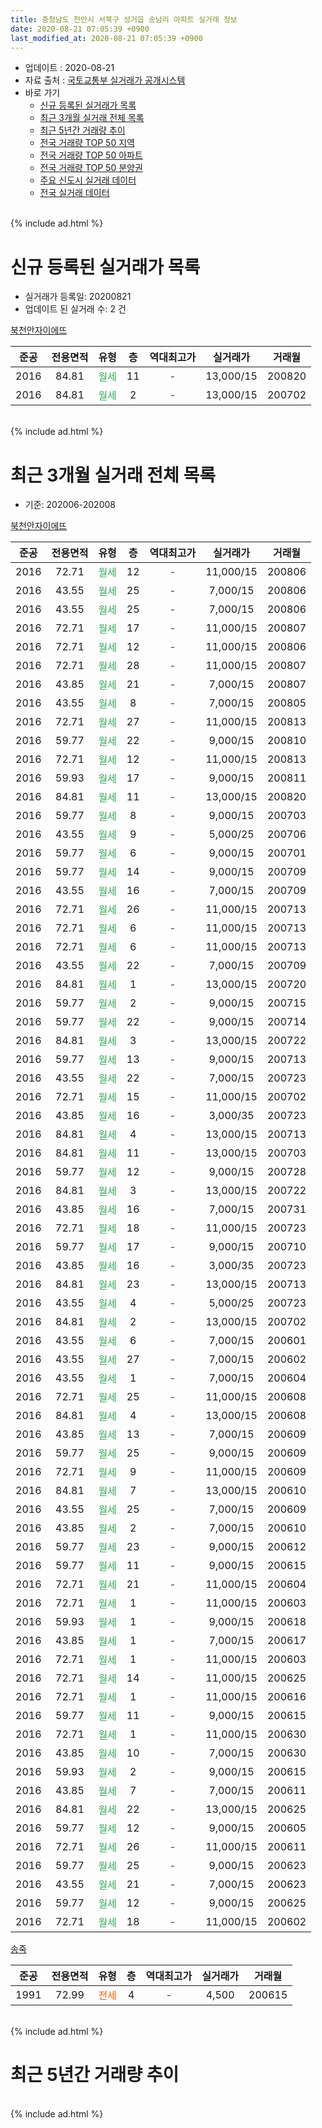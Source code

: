 ```yaml
---
title: 충청남도 천안시 서북구 성거읍 송남리 아파트 실거래 정보
date: 2020-08-21 07:05:39 +0900
last_modified_at: 2020-08-21 07:05:39 +0900
---
```


* 업데이트 : 2020-08-21
* 자료 출처 : [국토교통부 실거래가 공개시스템](http://rt.molit.go.kr)
* 바로 가기
    * [신규 등록된 실거래가 목록](#신규-등록된-실거래가-목록)
    * [최근 3개월 실거래 전체 목록](#최근-3개월-실거래-전체-목록)
    * [최근 5년간 거래량 추이](#최근-5년간-거래량-추이)
    * [전국 거래량 TOP 50 지역](https://inasie.github.io/apt-trade-info/최근-3개월-전국에서-가장-거래가-많이-발생한-지역)
    * [전국 거래량 TOP 50 아파트](https://inasie.github.io/apt-trade-info/최근-3개월-전국에서-가장-거래가-많이-발생한-아파트)
    * [전국 거래량 TOP 50 분양권](https://inasie.github.io/apt-trade-info/최근-3개월-전국에서-가장-거래가-많이-발생한-분양권)
    * [주요 신도시 실거래 데이터](https://inasie.github.io/apt-trade-info/주요-신도시)
    * [전국 실거래 데이터](https://inasie.github.io/apt-trade-info/전국)
<br>
{% include ad.html %}
<br>

# 신규 등록된 실거래가 목록
* 실거래가 등록일: 20200821
* 업데이트 된 실거래 수: 2 건


[북천안자이에뜨](https://search.naver.com/search.naver?query=%EC%B6%A9%EC%B2%AD%EB%82%A8%EB%8F%84+%EC%B2%9C%EC%95%88%EC%8B%9C+%EC%84%9C%EB%B6%81%EA%B5%AC+%EC%84%B1%EA%B1%B0%EC%9D%8D+%EC%86%A1%EB%82%A8%EB%A6%AC+%EB%B6%81%EC%B2%9C%EC%95%88%EC%9E%90%EC%9D%B4%EC%97%90%EB%9C%A8)

|준공|전용면적|유형|층|역대최고가|실거래가|거래월|
|:---:|:---:|:---:|:---:|:---:|:---:|:---:|
|2016|84.81|<span style="color:#34a853">월세</span>|11|<span style="color:#444444">-</span>|13,000/15|200820|
|2016|84.81|<span style="color:#34a853">월세</span>|2|<span style="color:#444444">-</span>|13,000/15|200702|


<br>
{% include ad.html %}
<br>

# 최근 3개월 실거래 전체 목록
* 기준: 202006-202008


[북천안자이에뜨](https://search.naver.com/search.naver?query=%EC%B6%A9%EC%B2%AD%EB%82%A8%EB%8F%84+%EC%B2%9C%EC%95%88%EC%8B%9C+%EC%84%9C%EB%B6%81%EA%B5%AC+%EC%84%B1%EA%B1%B0%EC%9D%8D+%EC%86%A1%EB%82%A8%EB%A6%AC+%EB%B6%81%EC%B2%9C%EC%95%88%EC%9E%90%EC%9D%B4%EC%97%90%EB%9C%A8)

|준공|전용면적|유형|층|역대최고가|실거래가|거래월|
|:---:|:---:|:---:|:---:|:---:|:---:|:---:|
|2016|72.71|<span style="color:#34a853">월세</span>|12|<span style="color:#444444">-</span>|11,000/15|200806|
|2016|43.55|<span style="color:#34a853">월세</span>|25|<span style="color:#444444">-</span>|7,000/15|200806|
|2016|43.55|<span style="color:#34a853">월세</span>|25|<span style="color:#444444">-</span>|7,000/15|200806|
|2016|72.71|<span style="color:#34a853">월세</span>|17|<span style="color:#444444">-</span>|11,000/15|200807|
|2016|72.71|<span style="color:#34a853">월세</span>|12|<span style="color:#444444">-</span>|11,000/15|200806|
|2016|72.71|<span style="color:#34a853">월세</span>|28|<span style="color:#444444">-</span>|11,000/15|200807|
|2016|43.85|<span style="color:#34a853">월세</span>|21|<span style="color:#444444">-</span>|7,000/15|200807|
|2016|43.55|<span style="color:#34a853">월세</span>|8|<span style="color:#444444">-</span>|7,000/15|200805|
|2016|72.71|<span style="color:#34a853">월세</span>|27|<span style="color:#444444">-</span>|11,000/15|200813|
|2016|59.77|<span style="color:#34a853">월세</span>|22|<span style="color:#444444">-</span>|9,000/15|200810|
|2016|72.71|<span style="color:#34a853">월세</span>|12|<span style="color:#444444">-</span>|11,000/15|200813|
|2016|59.93|<span style="color:#34a853">월세</span>|17|<span style="color:#444444">-</span>|9,000/15|200811|
|2016|84.81|<span style="color:#34a853">월세</span>|11|<span style="color:#444444">-</span>|13,000/15|200820|
|2016|59.77|<span style="color:#34a853">월세</span>|8|<span style="color:#444444">-</span>|9,000/15|200703|
|2016|43.55|<span style="color:#34a853">월세</span>|9|<span style="color:#444444">-</span>|5,000/25|200706|
|2016|59.77|<span style="color:#34a853">월세</span>|6|<span style="color:#444444">-</span>|9,000/15|200701|
|2016|59.77|<span style="color:#34a853">월세</span>|14|<span style="color:#444444">-</span>|9,000/15|200709|
|2016|43.55|<span style="color:#34a853">월세</span>|16|<span style="color:#444444">-</span>|7,000/15|200709|
|2016|72.71|<span style="color:#34a853">월세</span>|26|<span style="color:#444444">-</span>|11,000/15|200713|
|2016|72.71|<span style="color:#34a853">월세</span>|6|<span style="color:#444444">-</span>|11,000/15|200713|
|2016|72.71|<span style="color:#34a853">월세</span>|6|<span style="color:#444444">-</span>|11,000/15|200713|
|2016|43.55|<span style="color:#34a853">월세</span>|22|<span style="color:#444444">-</span>|7,000/15|200709|
|2016|84.81|<span style="color:#34a853">월세</span>|1|<span style="color:#444444">-</span>|13,000/15|200720|
|2016|59.77|<span style="color:#34a853">월세</span>|2|<span style="color:#444444">-</span>|9,000/15|200715|
|2016|59.77|<span style="color:#34a853">월세</span>|22|<span style="color:#444444">-</span>|9,000/15|200714|
|2016|84.81|<span style="color:#34a853">월세</span>|3|<span style="color:#444444">-</span>|13,000/15|200722|
|2016|59.77|<span style="color:#34a853">월세</span>|13|<span style="color:#444444">-</span>|9,000/15|200713|
|2016|43.55|<span style="color:#34a853">월세</span>|22|<span style="color:#444444">-</span>|7,000/15|200723|
|2016|72.71|<span style="color:#34a853">월세</span>|15|<span style="color:#444444">-</span>|11,000/15|200702|
|2016|43.85|<span style="color:#34a853">월세</span>|16|<span style="color:#444444">-</span>|3,000/35|200723|
|2016|84.81|<span style="color:#34a853">월세</span>|4|<span style="color:#444444">-</span>|13,000/15|200713|
|2016|84.81|<span style="color:#34a853">월세</span>|11|<span style="color:#444444">-</span>|13,000/15|200703|
|2016|59.77|<span style="color:#34a853">월세</span>|12|<span style="color:#444444">-</span>|9,000/15|200728|
|2016|84.81|<span style="color:#34a853">월세</span>|3|<span style="color:#444444">-</span>|13,000/15|200722|
|2016|43.85|<span style="color:#34a853">월세</span>|16|<span style="color:#444444">-</span>|7,000/15|200731|
|2016|72.71|<span style="color:#34a853">월세</span>|18|<span style="color:#444444">-</span>|11,000/15|200723|
|2016|59.77|<span style="color:#34a853">월세</span>|17|<span style="color:#444444">-</span>|9,000/15|200710|
|2016|43.85|<span style="color:#34a853">월세</span>|16|<span style="color:#444444">-</span>|3,000/35|200723|
|2016|84.81|<span style="color:#34a853">월세</span>|23|<span style="color:#444444">-</span>|13,000/15|200713|
|2016|43.55|<span style="color:#34a853">월세</span>|4|<span style="color:#444444">-</span>|5,000/25|200723|
|2016|84.81|<span style="color:#34a853">월세</span>|2|<span style="color:#444444">-</span>|13,000/15|200702|
|2016|43.55|<span style="color:#34a853">월세</span>|6|<span style="color:#444444">-</span>|7,000/15|200601|
|2016|43.55|<span style="color:#34a853">월세</span>|27|<span style="color:#444444">-</span>|7,000/15|200602|
|2016|43.55|<span style="color:#34a853">월세</span>|1|<span style="color:#444444">-</span>|7,000/15|200604|
|2016|72.71|<span style="color:#34a853">월세</span>|25|<span style="color:#444444">-</span>|11,000/15|200608|
|2016|84.81|<span style="color:#34a853">월세</span>|4|<span style="color:#444444">-</span>|13,000/15|200608|
|2016|43.85|<span style="color:#34a853">월세</span>|13|<span style="color:#444444">-</span>|7,000/15|200609|
|2016|59.77|<span style="color:#34a853">월세</span>|25|<span style="color:#444444">-</span>|9,000/15|200609|
|2016|72.71|<span style="color:#34a853">월세</span>|9|<span style="color:#444444">-</span>|11,000/15|200609|
|2016|84.81|<span style="color:#34a853">월세</span>|7|<span style="color:#444444">-</span>|13,000/15|200610|
|2016|43.55|<span style="color:#34a853">월세</span>|25|<span style="color:#444444">-</span>|7,000/15|200609|
|2016|43.85|<span style="color:#34a853">월세</span>|2|<span style="color:#444444">-</span>|7,000/15|200610|
|2016|59.77|<span style="color:#34a853">월세</span>|23|<span style="color:#444444">-</span>|9,000/15|200612|
|2016|59.77|<span style="color:#34a853">월세</span>|11|<span style="color:#444444">-</span>|9,000/15|200615|
|2016|72.71|<span style="color:#34a853">월세</span>|21|<span style="color:#444444">-</span>|11,000/15|200604|
|2016|72.71|<span style="color:#34a853">월세</span>|1|<span style="color:#444444">-</span>|11,000/15|200603|
|2016|59.93|<span style="color:#34a853">월세</span>|1|<span style="color:#444444">-</span>|9,000/15|200618|
|2016|43.85|<span style="color:#34a853">월세</span>|1|<span style="color:#444444">-</span>|7,000/15|200617|
|2016|72.71|<span style="color:#34a853">월세</span>|1|<span style="color:#444444">-</span>|11,000/15|200603|
|2016|72.71|<span style="color:#34a853">월세</span>|14|<span style="color:#444444">-</span>|11,000/15|200625|
|2016|72.71|<span style="color:#34a853">월세</span>|1|<span style="color:#444444">-</span>|11,000/15|200616|
|2016|59.77|<span style="color:#34a853">월세</span>|11|<span style="color:#444444">-</span>|9,000/15|200615|
|2016|72.71|<span style="color:#34a853">월세</span>|1|<span style="color:#444444">-</span>|11,000/15|200630|
|2016|43.85|<span style="color:#34a853">월세</span>|10|<span style="color:#444444">-</span>|7,000/15|200630|
|2016|59.93|<span style="color:#34a853">월세</span>|2|<span style="color:#444444">-</span>|9,000/15|200615|
|2016|43.85|<span style="color:#34a853">월세</span>|7|<span style="color:#444444">-</span>|7,000/15|200611|
|2016|84.81|<span style="color:#34a853">월세</span>|22|<span style="color:#444444">-</span>|13,000/15|200625|
|2016|59.77|<span style="color:#34a853">월세</span>|12|<span style="color:#444444">-</span>|9,000/15|200605|
|2016|72.71|<span style="color:#34a853">월세</span>|26|<span style="color:#444444">-</span>|11,000/15|200611|
|2016|59.77|<span style="color:#34a853">월세</span>|25|<span style="color:#444444">-</span>|9,000/15|200623|
|2016|43.55|<span style="color:#34a853">월세</span>|21|<span style="color:#444444">-</span>|7,000/15|200623|
|2016|59.77|<span style="color:#34a853">월세</span>|12|<span style="color:#444444">-</span>|9,000/15|200625|
|2016|72.71|<span style="color:#34a853">월세</span>|18|<span style="color:#444444">-</span>|11,000/15|200602|


<script async src="//pagead2.googlesyndication.com/pagead/js/adsbygoogle.js"></script>
<!-- 기본 -->
<ins class="adsbygoogle"
     style="display:block"
     data-ad-client="ca-pub-2446590836940007"
     data-ad-slot="1659523306"
     data-ad-format="auto"
     data-full-width-responsive="true"></ins>
<script>
(adsbygoogle = window.adsbygoogle || []).push({});
</script>


[송죽](https://search.naver.com/search.naver?query=%EC%B6%A9%EC%B2%AD%EB%82%A8%EB%8F%84+%EC%B2%9C%EC%95%88%EC%8B%9C+%EC%84%9C%EB%B6%81%EA%B5%AC+%EC%84%B1%EA%B1%B0%EC%9D%8D+%EC%86%A1%EB%82%A8%EB%A6%AC+%EC%86%A1%EC%A3%BD)

|준공|전용면적|유형|층|역대최고가|실거래가|거래월|
|:---:|:---:|:---:|:---:|:---:|:---:|:---:|
|1991|72.99|<span style="color:#ff5a00">전세</span>|4|<span style="color:#444444">-</span>|4,500|200615|


<br>
{% include ad.html %}
<br>

# 최근 5년간 거래량 추이


<div style="width:100%;">
    <canvas id="deal_progress" height="200"></canvas>
</div>

<script>
new Chart(document.getElementById("deal_progress"), {
    type: 'line',
    data: {
        labels: ['201508','201509','201510','201511','201512','201601','201602','201603','201604','201605','201606','201607','201608','201609','201610','201611','201612','201701','201702','201703','201704','201705','201706','201707','201708','201709','201710','201711','201712','201801','201802','201803','201804','201805','201806','201807','201808','201809','201810','201811','201812','201901','201902','201903','201904','201905','201906','201907','201908','201909','201910','201911','201912','202001','202002','202003','202004','202005','202006','202007','202008'],
        datasets: [{
            label: '매매',
            pointRadius: 1,
            data: [0, 0, 1, 0, 0, 0, 0, 1, 0, 0, 0, 0, 0, 0, 2, 0, 0, 0, 1, 0, 0, 0, 0, 0, 1, 0, 0, 0, 0, 0, 0, 0, 0, 0, 0, 0, 0, 0, 1, 0, 0, 0, 0, 0, 1, 0, 0, 0, 0, 0, 0, 0, 0, 0, 0, 1, 0, 1, 0, 0, 0],
            borderColor: "rgba(255, 201, 14, 1)",
            backgroundColor: "rgba(255, 201, 14, 0.5)",
            fill: false,
            lineTension: 0
        },{
            label: '전월세',
            pointRadius: 1,
            data: [1, 0, 0, 0, 0, 39, 35, 54, 51, 55, 43, 14, 11, 20, 19, 8, 3, 8, 9, 7, 7, 1, 6, 5, 3, 4, 0, 6, 5, 8, 4, 1, 129, 119, 56, 30, 13, 23, 12, 13, 4, 10, 14, 11, 11, 10, 8, 11, 3, 8, 7, 6, 11, 8, 13, 141, 148, 77, 33, 28, 13],
            borderColor: "rgba(0, 141, 185, 1)",
            backgroundColor: "rgba(0, 141, 185, 0.5)",
            fill: false,
            lineTension: 0
        }
        ]
    },
    options: {
        responsive: true,
        title: {
            display: false
        },
        tooltips: {
            mode: 'index',
            intersect: false
        },
        hover: {
            mode: 'nearest',
            intersect: true
        },
        scales: {
            xAxes: [{
                display: true,
                scaleLabel: {
                    display: true,
                    labelString: '년/월'
                }
            }],
            yAxes: [{
                display: true,
                ticks: {
                    suggestedMin: 0,
                },
                scaleLabel: {
                    display: true,
                    labelString: '실거래 수'
                }
            }]
        }
    }
});

</script>


<br>
{% include ad.html %}
<br>

